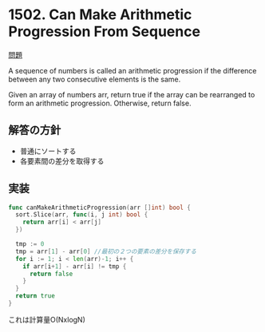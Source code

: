 # 1502. Can Make Arithmetic Progression From Sequence

[問題](https://leetcode.com/problems/can-make-arithmetic-progression-from-sequence/)

A sequence of numbers is called an arithmetic progression if the difference between any two consecutive elements is the same.

Given an array of numbers arr, return true if the array can be rearranged to form an arithmetic progression. Otherwise, return false.

## 解答の方針
- 普通にソートする
- 各要素間の差分を取得する

## 実装
```go
func canMakeArithmeticProgression(arr []int) bool {
  sort.Slice(arr, func(i, j int) bool {
    return arr[i] < arr[j]
  })

  tmp := 0
  tmp = arr[1] - arr[0] //最初の２つの要素の差分を保存する
  for i := 1; i < len(arr)-1; i++ {
    if arr[i+1] - arr[i] != tmp {
      return false
    }
  }
  return true
}
```

これは計算量O(NxlogN)